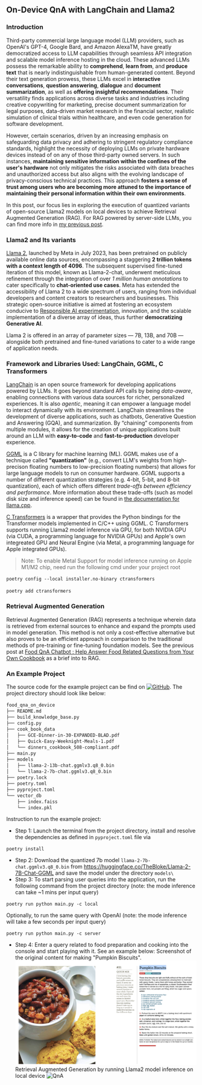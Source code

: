 ## On-Device QnA with LangChain and Llama2
### Introduction 
Third-party commercial large language model (LLM) providers, such as OpenAI's GPT-4, Google Bard, and Amazon AlexaTM, have greatly democratized access to LLM capabilities through seamless API integration and scalable model inference hosting in the cloud. These advanced LLMs possess the remarkable ability to **comprehend**, **learn from**, and **produce text** that is nearly indistinguishable from human-generated content. Beyond their text generation prowess, these LLMs excel in **interactive conversations**, **question answering**, **dialogue** and **document summarization**, as well as **offering insightful recommendations**. Their versatility finds applications across diverse tasks and industries including creative copywriting for marketing, precise document summarization for legal purposes, data-driven market research in the financial sector, realistic simulation of clinical trials within healthcare, and even code generation for software development.

However, certain scenarios, driven by an increasing emphasis on safeguarding data privacy and adhering to stringent regulatory compliance standards, highlight the necessity of deploying LLMs on private hardware devices instead of on any of those third-party owned servers. In such instances, **maintaining sensitive information within the confines of the user's hardware** not only mitigates the risks associated with data breaches and unauthorized access but also aligns with the evolving landscape of privacy-conscious technical practices. This approach **fosters a sense of trust among users who are becoming more attuned to the importance of maintaining their personal information within their own environments**.

In this post, our focus lies in exploring the execution of quantized variants of open-source Llama2 models on local devices to achieve Retrieval Augmented Generation (RAG). For RAG powered by server-side LLMs, you can find more info in [my previous post](https://bearbearyu1223.github.io/chatbot/2023/07/31/food-qna-on-server-llm.html). 

### Llama2 and Its variants 
[Llama 2](https://ai.meta.com/resources/models-and-libraries/llama/), launched by Meta in July 2023, has been pretrained on publicly available online data sources, encompassing a staggering **2 trillion tokens with a context length of 4096**. The subsequent supervised fine-tuned iteration of this model, known as Llama-2-chat, underwent meticulous refinement through the integration of over *1 million human annotations* to cater specifically to **chat-oriented use cases**. Meta has extended the accessibility of Llama 2 to a wide spectrum of users, ranging from individual developers and content creators to researchers and businesses. This strategic open-source initiative is aimed at fostering an ecosystem conducive to [Responsible AI experimentation](https://ai.meta.com/static-resource/responsible-use-guide/), innovation, and the scalable implementation of a diverse array of ideas, thus further **democratizing Generative AI**.

Llama 2 is offered in an array of parameter sizes — 7B, 13B, and 70B — alongside both pretrained and fine-tuned variations to cater to a wide range of application needs.

### Framework and Libraries Used: LangChain, GGML, C Transformers 
[LangChain](https://python.langchain.com/docs/get_started/introduction.html) is an open source framework for developing applications powered by LLMs. It goes beyond standard API calls by being *data-aware*, enabling connections with various data sources for richer, personalized experiences. It is also *agentic*, meaning it can empower a language model to interact dynamically with its environment. LangChain streamlines the development of diverse applications, such as chatbots, Generative Question and Answering (GQA), and summarization. By “chaining” components from multiple modules, it allows for the creation of unique applications built around an LLM with **easy-to-code** and **fast-to-production** developer experience. 


[GGML](https://github.com/ggerganov/ggml) is a C library for machine learning (ML). GGML makes use of a technique called **"quantization"** (e.g., convert LLM's weights from high-precison floating numbers to low-precision floating numbers) that allows for large language models to run on consumer hardware. GGML supports a number of different quantization strategies (e.g. 4-bit, 5-bit, and 8-bit quantization), each of which offers different *trade-offs between efficiency and performance*. More information about these trade-offs (such as model disk size and inference speed) can be found in [the documentation for llama.cpp](https://github.com/ggerganov/llama.cpp). 

[C Transformers](https://github.com/marella/ctransformers) is a wrapper that provides the Python bindings for the Transformer models implemented in C/C++ using GGML. 
C Transformers supports running Llama2 model inference via GPU, for both NVIDIA GPU (via CUDA, a programming language for NVIDIA GPUs) and Apple's own integreated GPU and Neural Engine (via Metal, a programming language for Apple integrated GPUs).

> Note: To enable Metal Support for model inference running on Apple M1/M2 chip, need run the following cmd under your project root
~~~
poetry config --local installer.no-binary ctransformers

poetry add ctransformers 
~~~

### Retrieval Augmented Generation
Retrieval Augmented Generation (RAG) represents a technique wherein data is retrieved from external sources to enhance and expand the prompts used in model generation. This method is not only a cost-effective alternative but also proves to be an efficient approach in comparison to the traditional methods of pre-training or fine-tuning foundation models.
See the previous post at [Food QnA Chatbot : Help Answer Food Related Questions from Your Own Cookbook](https://bearbearyu1223.github.io/chatbot/2023/07/31/food-qna-on-server-llm.html) as a brief into to RAG. 

### An Example Project 
The source code for the example project can be find on [![GitHub](https://img.shields.io/badge/github-%23121011.svg?style=for-the-badge&logo=github&logoColor=white)](https://github.com/bearbearyu1223/langchain_playground/tree/main/food_qna_on_device). The project directory should look like below:
```
food_qna_on_device
├── README.md
├── build_knowledge_base.py
├── config.py
├── cook_book_data
│   ├── GCE-Dinner-in-30-EXPANDED-BLAD.pdf
│   ├── Quick-Easy-Weeknight-Meals-1.pdf
│   └── dinners_cookbook_508-compliant.pdf
├── main.py
├── models
│   ├── llama-2-13b-chat.ggmlv3.q8_0.bin
│   └── llama-2-7b-chat.ggmlv3.q8_0.bin
├── poetry.lock
├── poetry.toml
├── pyproject.toml
└── vector_db
    ├── index.faiss
    └── index.pkl
```

Instruction to run the example project:
* Step 1: Launch the terminal from the project directory, install and resolve the dependencies as defined in `pyproject.toml` file via
~~~
poetry install
~~~
* Step 2: Download the quantized 7b model `llama-2-7b-chat.ggmlv3.q8_0.bin` from https://huggingface.co/TheBloke/Llama-2-7B-Chat-GGML and save the model under the directory ``models\`` 
* Step 3: To start parsing user queries into the application, run the following command from the project directory (note: the mode inference can take ~1 mins per input query)
~~~
poetry run python main.py -c local 
~~~ 
Optionally, to run the same query with OpenAI (note: the mode inference will take a few seconds per input query)
~~~
poetry run python main.py -c server
~~~ 
* Step 4: Enter a query related to food preparation and cooking into the console and start playing with it. 
See an example below:
Screenshot of the original content for making "Pumpkin Biscuits". 
 ![Original Content](assets/original.png)
Retrieval Augmented Generation by running Llama2 model inference on local device
 ![QnA](assets/response.png)
